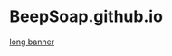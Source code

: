 # BeepSoap.github.io

[long banner](https://github.com/BeepSoap/BeepSoap.github.io/blob/main/site%20images/long%20banner%203.png)
